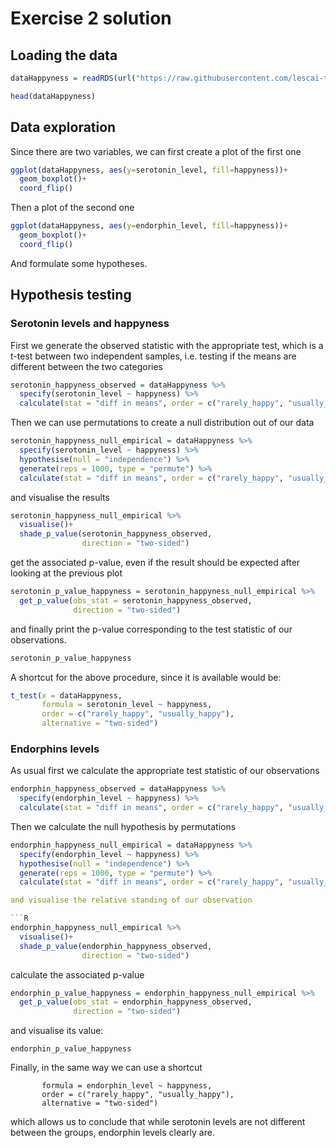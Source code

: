 # Exercise 2 solution

## Loading the data


```R
dataHappyness = readRDS(url("https://raw.githubusercontent.com/lescai-teaching/class-bigdata/main/L10_stats_exercises/exercise_02/L10_dataset_exercise_02.rds"))
```

```R
head(dataHappyness)
```


## Data exploration

Since there are two variables, we can first create a plot of the first one

```R
ggplot(dataHappyness, aes(y=serotonin_level, fill=happyness))+
  geom_boxplot()+
  coord_flip()
```

Then a plot of the second one

```R
ggplot(dataHappyness, aes(y=endorphin_level, fill=happyness))+
  geom_boxplot()+
  coord_flip()
```
And formulate some hypotheses.


## Hypothesis testing


### Serotonin levels and happyness

First we generate the observed statistic with the appropriate test, which is a t-test between two independent samples, i.e. testing if the means are different between the two categories


```R
serotonin_happyness_observed = dataHappyness %>%
  specify(serotonin_level ~ happyness) %>%
  calculate(stat = "diff in means", order = c("rarely_happy", "usually_happy"))
```

Then we can use permutations to create a null distribution out of our data


```R
serotonin_happyness_null_empirical = dataHappyness %>%
  specify(serotonin_level ~ happyness) %>%
  hypothesise(null = "independence") %>%
  generate(reps = 1000, type = "permute") %>%
  calculate(stat = "diff in means", order = c("rarely_happy", "usually_happy"))
```

and visualise the results

```R
serotonin_happyness_null_empirical %>%
  visualise()+
  shade_p_value(serotonin_happyness_observed,
                direction = "two-sided")
```

get the associated p-value, even if the result should be expected after looking at the previous plot

```R
serotonin_p_value_happyness = serotonin_happyness_null_empirical %>%
  get_p_value(obs_stat = serotonin_happyness_observed,
              direction = "two-sided")
```
and finally print the p-value corresponding to the test statistic of our observations.
```R
serotonin_p_value_happyness
```

A shortcut for the above procedure, since it is available would be:

```R
t_test(x = dataHappyness, 
       formula = serotonin_level ~ happyness, 
       order = c("rarely_happy", "usually_happy"),
       alternative = "two-sided")
```



### Endorphins levels

As usual first we calculate the appropriate test statistic of our observations


```R
endorphin_happyness_observed = dataHappyness %>%
  specify(endorphin_level ~ happyness) %>%
  calculate(stat = "diff in means", order = c("rarely_happy", "usually_happy"))
```

Then we calculate the null hypothesis by permutations

```R
endorphin_happyness_null_empirical = dataHappyness %>%
  specify(endorphin_level ~ happyness) %>%
  hypothesise(null = "independence") %>%
  generate(reps = 1000, type = "permute") %>%
  calculate(stat = "diff in means", order = c("rarely_happy", "usually_happy"))```

and visualise the relative standing of our observation

```R
endorphin_happyness_null_empirical %>%
  visualise()+
  shade_p_value(endorphin_happyness_observed,
                direction = "two-sided")
```

calculate the associated p-value

```R
endorphin_p_value_happyness = endorphin_happyness_null_empirical %>%
  get_p_value(obs_stat = endorphin_happyness_observed,
              direction = "two-sided")
```

and visualise its value:

```
endorphin_p_value_happyness
```

Finally, in the same way we can use a shortcut

```Rt_test(x = dataHappyness, 
       formula = endorphin_level ~ happyness, 
       order = c("rarely_happy", "usually_happy"),
       alternative = "two-sided")
```

which allows us to conclude that while serotonin levels are not different between the groups, endorphin levels clearly are.


